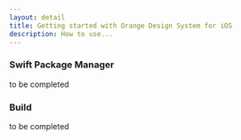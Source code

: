 ```yaml
---
layout: detail
title: Getting started with Orange Design System for iOS
description: How to use...
---
```



### Swift Package Manager

to be completed 

### Build 

to be completed
